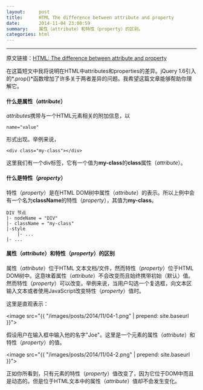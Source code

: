 ```yaml
---
layout:     post
title:      HTML The difference between attribute and property
date:       2014-11-04 23:00:59
summary:    属性（attribute）和特性（property）的区别。
categories: html
---
```


---

<p>原文链接：<a href="http://jquery-howto.blogspot.com/2011/06/html-difference-between-attribute-and.html" target="_blank">HTML: The difference between attribute and property</a></p>

在这篇短文中我将说明在HTML中attributes和properties的差异。jQuery 1.6引入的*.prop()*函数增加了许多关于两者差异的问题。我希望这篇文章能够帮助你理解它。

#### 什么是属性（*attribute*）
*attributes*携带与一个HTML元素相关的附加信息，以

    name="value"

形式出现。举例来说，

    <div class="my-class"></div>

这里我们有一个div标签，它有一个值为**my-class**的**class**属性（*attribute*）。

#### 什么是特性（*property*）
特性（*property*）是在HTML DOM树中属性（*attribute*）的表示。所以上例中会有一个名为**className**的特性（*property*），其值为**my-class**。

    DIV 节点
    |- nodeName = "DIV"
    |- className = "my-class"
    |-style
        |- ...
    |- ...

#### 属性（*attribute*）和特性（*property*）的区别

属性（*attribute*）位于HTML 文本文档/文件，然而特性（*property*）位于HTML DOM树中。这意味着属性（*attribute*）不会改变而且始终携带初始（默认）值。然而特性（*property*）可以改变。举例来说，当用户勾选一个复选框，向文本区输入文本或者使用JavaScript改变特性（*property*）值时。

这里是直观表示：

<image src="{{ "/images/posts/2014/11/04-1.png" | prepend: site.baseurl }}">

<p>假设用户在输入框中输入他的名字"Joe"。这里是一个元素的属性（<em>attribute</em>）和特性（<em>property</em>）的值。</p>

<image src="{{ "/images/posts/2014/11/04-2.png" | prepend: site.baseurl }}">

<p>正如你所看到，只有元素的特性（<em>property</em>）值改变了，因为它位于DOM中而且是动态的。但是位于HTML文本中的属性（<em>attribute</em>）值却不会发生变化。</p>

